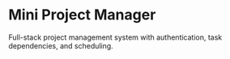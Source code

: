 # Mini Project Manager
Full-stack project management system with authentication, task dependencies, and scheduling.

